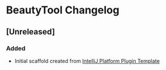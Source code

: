 <!-- Keep a Changelog guide -> https://keepachangelog.com -->

# BeautyTool Changelog

## [Unreleased]
### Added
- Initial scaffold created from [IntelliJ Platform Plugin Template](https://github.com/JetBrains/intellij-platform-plugin-template)
